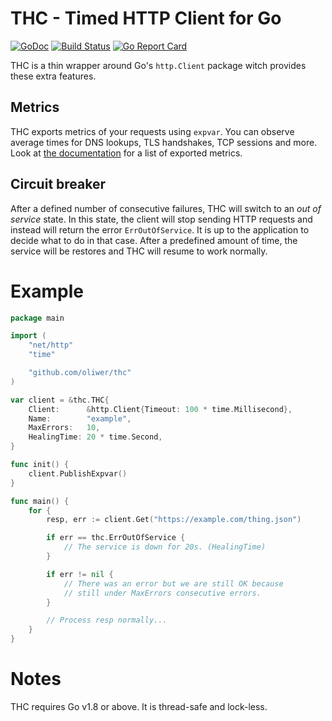 THC - Timed HTTP Client for Go
==============================

[![GoDoc](https://godoc.org/github.com/oliwer/thc?status.svg)](https://godoc.org/github.com/oliwer/thc)
[![Build Status](https://travis-ci.org/oliwer/thc.png)](https://travis-ci.org/oliwer/thc)
[![Go Report Card](https://goreportcard.com/badge/oliwer/thc)](https://goreportcard.com/report/oliwer/thc)

THC is a thin wrapper around Go's `http.Client` package witch provides these extra features.

## Metrics

THC exports metrics of your requests using `expvar`. You can observe average times for DNS lookups,
TLS handshakes, TCP sessions and more. Look at [the documentation](https://godoc.org/github.com/oliwer/thc)
for a list of exported metrics.

## Circuit breaker

After a defined number of consecutive failures, THC will switch to an *out of service* state.
In this state, the client will stop sending HTTP requests and instead will return the error
`ErrOutOfService`. It is up to the application to decide what to do in that case. After a
predefined amount of time, the service will be restores and THC will resume to work normally.

# Example

```go
package main

import (
    "net/http"
    "time"

    "github.com/oliwer/thc"
)

var client = &thc.THC{
    Client:      &http.Client{Timeout: 100 * time.Millisecond},
    Name:        "example",
    MaxErrors:   10,
    HealingTime: 20 * time.Second,
}

func init() {
    client.PublishExpvar()
}

func main() {
    for {
        resp, err := client.Get("https://example.com/thing.json")

        if err == thc.ErrOutOfService {
            // The service is down for 20s. (HealingTime)
        }

        if err != nil {
            // There was an error but we are still OK because
            // still under MaxErrors consecutive errors.
        }

        // Process resp normally...
    }
}
```

# Notes

THC requires Go v1.8 or above. It is thread-safe and lock-less.
